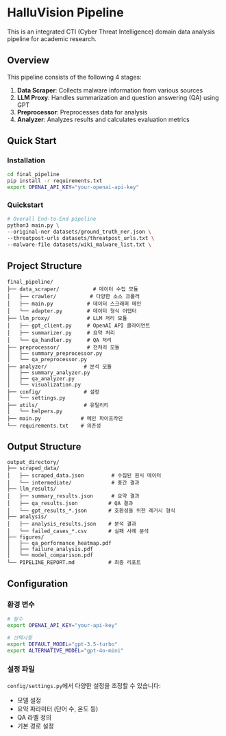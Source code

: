 # HalluVision Pipeline

This is an integrated CTI (Cyber Threat Intelligence) domain data analysis pipeline for academic research.

## Overview

This pipeline consists of the following 4 stages:

1. **Data Scraper**: Collects malware information from various sources
2. **LLM Proxy**: Handles summarization and question answering (QA) using GPT
3. **Preprocessor**: Preprocesses data for analysis
4. **Analyzer**: Analyzes results and calculates evaluation metrics

## Quick Start

### Installation

```bash
cd final_pipeline
pip install -r requirements.txt
export OPENAI_API_KEY="your-openai-api-key"
```

### Quickstart

```bash
# Overall End-to-End pipeline
python3 main.py \
--original-ner datasets/ground_truth_ner.json \
--threatpost-urls datasets/threatpost_urls.txt \
--malware-file datasets/wiki_malware_list.txt \
```


## Project Structure

```
final_pipeline/
├── data_scraper/           # 데이터 수집 모듈
│   ├── crawler/           # 다양한 소스 크롤러
│   ├── main.py           # 데이터 스크래퍼 메인
│   └── adapter.py        # 데이터 형식 어댑터
├── llm_proxy/            # LLM 처리 모듈
│   ├── gpt_client.py     # OpenAI API 클라이언트
│   ├── summarizer.py     # 요약 처리
│   └── qa_handler.py     # QA 처리
├── preprocessor/         # 전처리 모듈
│   ├── summary_preprocessor.py
│   └── qa_preprocessor.py
├── analyzer/            # 분석 모듈
│   ├── summary_analyzer.py
│   ├── qa_analyzer.py
│   └── visualization.py
├── config/              # 설정
│   └── settings.py
├── utils/               # 유틸리티
│   └── helpers.py
├── main.py             # 메인 파이프라인
└── requirements.txt    # 의존성
```

## Output Structure
```
output_directory/
├── scraped_data/
│   ├── scraped_data.json         # 수집된 원시 데이터
│   └── intermediate/             # 중간 결과
├── llm_results/
│   ├── summary_results.json      # 요약 결과
│   ├── qa_results.json          # QA 결과
│   └── gpt_results_*.json       # 호환성을 위한 레거시 형식
├── analysis/
│   ├── analysis_results.json    # 분석 결과
│   └── failed_cases_*.csv       # 실패 사례 분석
├── figures/
│   ├── qa_performance_heatmap.pdf
│   ├── failure_analysis.pdf
│   └── model_comparison.pdf
└── PIPELINE_REPORT.md           # 최종 리포트
```

## Configuration

### 환경 변수

```bash
# 필수
export OPENAI_API_KEY="your-api-key"

# 선택사항
export DEFAULT_MODEL="gpt-3.5-turbo"
export ALTERNATIVE_MODEL="gpt-4o-mini"
```

### 설정 파일

`config/settings.py`에서 다양한 설정을 조정할 수 있습니다:

- 모델 설정
- 요약 파라미터 (단어 수, 온도 등)
- QA 라벨 정의
- 기본 경로 설정